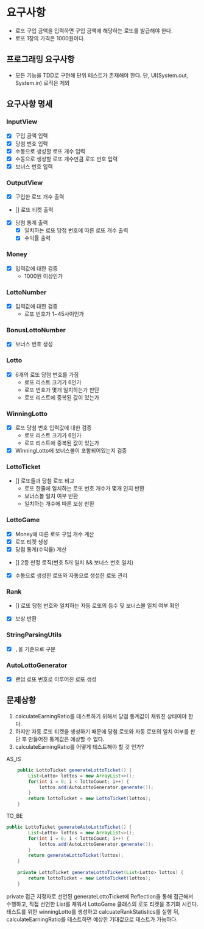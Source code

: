 # 요구사항

- 로또 구입 금액을 입력하면 구입 금액에 해당하는 로또를 발급해야 한다.
- 로또 1장의 가격은 1000원이다.

## 프로그래밍 요구사항

- 모든 기능을 TDD로 구현해 단위 테스트가 존재해야 한다. 단, UI(System.out, System.in) 로직은 제외

## 요구사항 명세

### InputView
- [X] 구입 금액 입력
- [X] 당첨 번호 입력
- [X] 수동으로 생성할 로또 개수 입력
- [X] 수동으로 생성할 로또 개수만큼 로또 번호 입력
- [X] 보너스 번호 입력

### OutputView
- [X] 구입한 로또 개수 출력
- [] 로또 티켓 출력
- [X] 당첨 통계 출력
  - [X] 일치하는 로또 당첨 번호에 따른 로또 개수 출력
  - [X] 수익률 출력

### Money
- [X] 입력값에 대한 검증
  - 1000원 이상인가

### LottoNumber
- [X] 입력값에 대한 검증
  - 로또 번호가 1~45사이인가

### BonusLottoNumber
- [X] 보너스 번호 생성

### Lotto
- [X] 6개의 로또 당첨 번호를 가짐
  - 로또 리스트 크기가 6인가
  - 로또 번호가 몇개 일치하는가 판단
  - 로또 리스트에 중복된 값이 있는가

### WinningLotto
- [X] 로또 당첨 번호 입력값에 대한 검증
  - 로또 리스트 크기가 6인가
  - 로또 리스트에 중복된 값이 있는가
- [X] WinningLotto에 보너스볼이 포함되어있는지 검증

### LottoTicket
- [] 로또들과 당첨 로또 비교
  - 로또 한줄에 일치하는 로또 번호 개수가 몇개 인지 반환
  - 보너스볼 일치 여부 반환
  - 일치하는 개수에 따른 보상 반환

### LottoGame
- [X] Money에 따른 로또 구입 개수 계산
- [X] 로또 티켓 생성
- [X] 당첨 통계(수익률) 계산
- [] 2등 판정 로직(번호 5개 일치 && 보너스 번호 일치)
- [X] 수동으로 생성한 로또와 자동으로 생성한 로또 관리

### Rank
- [] 로또 당첨 번호와 일치하는 자동 로또의 등수 및 보너스볼 일치 여부 확인
- [X] 보상 반환

### StringParsingUtils
- [X] `,`을 기준으로 구분

### AutoLottoGenerator
- [X] 랜덤 로또 번호로 이루어진 로또 생성


## 문제상황
1. calculateEarningRatio를 테스트하기 위해서 당첨 통계값이 채워진 상태여야 한다. 
2. 하지만 자동 로또 티켓을 생성하기 때문에 당첨 로또와 자동 로또의 일치 여부를 판단 후 만들어진 통계값은 예상할 수 없다.
3. calculateEarningRatio를 어떻게 테스트해야 할 것 인가?

AS_IS
```java
    public LottoTicket generateLottoTicket() {
        List<Lotto> lottos = new ArrayList<>();
        for(int i = 0; i < lottoCount; i++) {
            lottos.add(AutoLottoGenerator.generate());
        }
        return lottoTicket = new LottoTicket(lottos);
    }
```

TO_BE
```java
public LottoTicket generateAutoLottoTicket() {
        List<Lotto> lottos = new ArrayList<>();
        for(int i = 0; i < lottoCount; i++) {
            lottos.add(AutoLottoGenerator.generate());
        }
        return generateLottoTicket(lottos);
    }
    
    private LottoTicket generateLottoTicket(List<Lotto> lottos) {
        return lottoTicket = new LottoTicket(lottos);
    }
```

private 접근 지정자로 선언된 generateLottoTicket에 Reflection을 통해 접근해서 수행하고, 직접 선언한 List<Lotto>를 채워서 LottoGame 클래스의 로또 티켓을 초기화 시킨다.
테스트를 위한 winningLotto를 생성하고 calcuateRankStatistics를 실행 뒤, calculateEarningRatio를 테스트하면 예상한 기대값으로 테스트가 가능하다.
